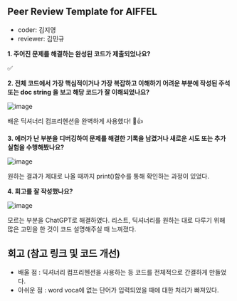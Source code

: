 
## Peer Review Template for AIFFEL ##

- coder: 김지영
- reviewer: 김민규

**1. 주어진 문제를 해결하는 완성된 코드가 제출되었나요?**

✅


**2. 전체 코드에서 가장 핵심적이거나 가장 복잡하고 이해하기 어려운 부분에 작성된 주석 또는 doc string 을 보고 해당 코드가 잘 이해되었나요?**

![image](https://github.com/user-attachments/assets/7557c4a7-9c3b-48f1-9d41-d467e507ed22)

배운 딕셔너리 컴프리헨션을 완벽하게 사용했다! 🫨👍

**3. 에러가 난 부분을 디버깅하여 문제를 해결한 기록을 남겼거나 새로운 시도 또는 추가 실험을 수행해봤나요?** 

![image](https://github.com/user-attachments/assets/ad4ea3b7-f5e1-4ab5-adb9-50f655e07d28)

원하는 결과가 제대로 나올 때까지 print()함수를 통해 확인하는 과정이 있었다.

**4. 회고를 잘 작성했나요?**

![image](https://github.com/user-attachments/assets/7633576f-f181-4fa7-835c-7de75ebad8e6)

모르는 부분을 ChatGPT로 해결하였다. 리스트, 딕셔너리를 원하는 대로 다루기 위해 많은 고민을 한 것이 코드 설명해주실 때 느껴졌다.

## 회고 (참고 링크 및 코드 개선)
- 배울 점 : 딕셔너리 컴프리헨션을 사용하는 등 코드를 전체적으로 간결하게 만들었다. 
- 아쉬운 점 : word voca에 없는 단어가 입력되었을 때에 대한 처리가 빠져있다.

